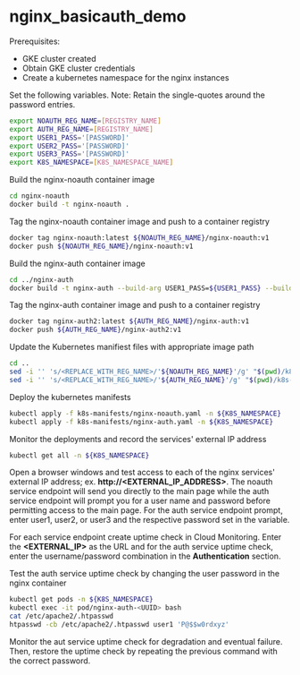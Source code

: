 # nginx_basicauth_demo

Prerequisites:

* GKE cluster created
* Obtain GKE cluster credentials
* Create a kubernetes namespace for the nginx instances

Set the following variables. Note: Retain the single-quotes around the password entries.

```bash
export NOAUTH_REG_NAME=[REGISTRY_NAME]
export AUTH_REG_NAME=[REGISTRY_NAME]
export USER1_PASS='[PASSWORD]'
export USER2_PASS='[PASSWORD]'
export USER3_PASS='[PASSWORD]'
export K8S_NAMESPACE=[K8S_NAMESPACE_NAME]
```

Build the nginx-noauth container image

```bash
cd nginx-noauth
docker build -t nginx-noauth .
```

Tag the nginx-noauth container image and push to a container registry 

```bash
docker tag nginx-noauth:latest ${NOAUTH_REG_NAME}/nginx-noauth:v1 
docker push ${NOAUTH_REG_NAME}/nginx-noauth:v1
```

Build the nginx-auth container image

```bash
cd ../nginx-auth
docker build -t nginx-auth --build-arg USER1_PASS=${USER1_PASS} --build-arg USER2_PASS=${USER2_PASS} --build-arg USER3_PASS=${USER3_PASS} .
```

Tag the nginx-auth container image and push to a container registry

```bash
docker tag nginx-auth2:latest ${AUTH_REG_NAME}/nginx-auth:v1
docker push ${AUTH_REG_NAME}/nginx-auth2:v1
```

Update the Kubernetes manifiest files with appropriate image path

```bash
cd ..
sed -i '' 's/<REPLACE_WITH_REG_NAME>/'${NOAUTH_REG_NAME}'/g' "$(pwd)/k8s-manifests/nginx-noauth.yaml"
sed -i '' 's/<REPLACE_WITH_REG_NAME>/'${AUTH_REG_NAME}'/g' "$(pwd)/k8s-manifests/nginx-auth.yaml"
```

Deploy the kubernetes manifests

```bash
kubectl apply -f k8s-manifests/nginx-noauth.yaml -n ${K8S_NAMESPACE}
kubectl apply -f k8s-manifests/nginx-auth.yaml -n ${K8S_NAMESPACE}
```

Monitor the deployments and record the services' external IP address

```bash
kubectl get all -n ${K8S_NAMESPACE}
```

Open a browser windows and test access to each of the nginx services' external IP address; ex. **http://<EXTERNAL_IP_ADDRESS>**. The noauth service endpoint will send you directly to the main page while the auth service endpoint will prompt you for a user name and password before permitting access to the main page. For the auth service endpoint prompt, enter user1, user2, or user3 and the respective password set in the variable.  

For each service endpoint create uptime check in Cloud Monitoring. Enter the **<EXTERNAL_IP>** as the URL and for the auth service uptime check, enter the username/password combination in the **Authentication** section.

Test the auth service uptime check by changing the user password in the nginx container

```bash
kubectl get pods -n ${K8S_NAMESPACE}
kubectl exec -it pod/nginx-auth-<UUID> bash
cat /etc/apache2/.htpasswd
htpasswd -cb /etc/apache2/.htpasswd user1 'P@$$w0rdxyz'
```

Monitor the aut service uptime check for degradation and eventual failure. Then, restore the uptime check by repeating the previous command with the correct password.
